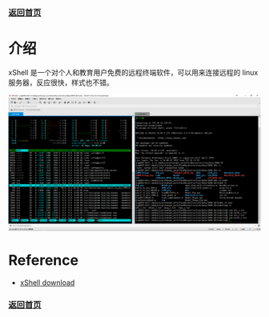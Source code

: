 ### [返回首页](/README.md)

# 介绍

xShell 是一个对个人和教育用户免费的远程终端软件，可以用来连接远程的 linux 服务器，反应很快，样式也不错。

![](/imgs/xShell.png)


# Reference
- [xShell download](http://www.netsarang.com/download/down_form.html?code=522)

### [返回首页](/README.md)

